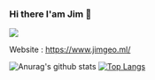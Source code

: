 ### Hi there I'am Jim 👋
![](https://vistr.dev/badge?repo=Jimgeo98.Jimgeo98)


  Website : https://www.jimgeo.ml/

![Anurag's github stats](https://github-readme-stats.vercel.app/api?username=Jimgeo98&show_icons=true)  [![Top Langs](https://github-readme-stats.vercel.app/api/top-langs/?username=Jimgeo98&layout=compact)](https://github.com/anuraghazra/github-readme-stats)

<!--
**Jimgeo98/Jimgeo98** is a ✨ _special_ ✨ repository because its `README.md` (this file) appears on your GitHub profile.

Here are some ideas to get you started:

- 🔭 I’m currently working on ...
- 🌱 I’m currently learning ...
- 👯 I’m looking to collaborate on ...
- 🤔 I’m looking for help with ...
- 💬 Ask me about ...
- 📫 How to reach me: ...
- 😄 Pronouns: ...
- ⚡ Fun fact: ...
-->
